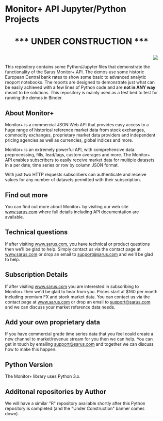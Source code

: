 # Monitor+ API Jupyter/Python Projects
<h1>
<p align="center">
 <b>***  UNDER CONSTRUCTION  ***</b>
</p>
 </h1>
<p align="right">
  <img src="https://www.sarus.com/resources/images/monitorPlus.png">
</p>


This repository contains some Python/Jupyter files that demonstrate the functionality of the Sarus Monitor+ API.
The demos use some historic European Central bank rates to show some basic to advanced analytic reoport notebooks.
The reports are designed to demonstrate just what can be easily achieved with a few lines of Python code and are <b>not in ANY way</b> meant to be solutions. 
This repository is mainly used as a test bed to test for running the demos in Binder.

## About Monitor+
Monitor+ is a commercial JSON Web API that provides easy access to a huge range of historical reference market data from stock exchanges, commodity exchanges, proprietary market data providers and independent pricing agencies as well as currencies, global indices and more.

Monitor+ is an extremely powerful API, with comprehensive data preprocessing, fills, lead/lags, custom averages and more. The Monitor+ API  enables subscribers to easily receive market data for multiple datasets in a per date, time series or row by column JSON format.

With just two HTTP requests subscribers can authenticate and receive values for any number of datasets permitted with their subscription.


## Find out more
You can find out more about Monitor+ by visiting our web site www.sarus.com where full details including API documentation are available.


## Technical questions
If after visiting www.sarus.com, you have technical or product questions then we'll be glad to help.
Simply contact us via the contact page at www.sarus.com  or drop an email to support@sarus.com and we'll be glad to help.


## Subscription Details
If after visiting www.sarus.com  you are interested in subscribing to Monitor+ then we'd be glad to hear from you.
Prices start at  $160 per month including premium FX and stock market data.  You can contact us via the contact page at www.sarus.com or drop an email to support@sarus.com and we can discuss your market reference data needs.


## Add your own proprietary data
If you have commercial grade time series data that you feel could create a new channel to market/revenue stream for you then we can help. 
You can get in touch by emailing support@sarus.com and together we can discuss how to make this happen.


## Python Version
The Monitor+ library uses Python 3.x.


## Additonal repositories by Author
We  will have a similar "R" repository available shortly after this Python repository is completed (and the "Under Construction"  banner comes down).
